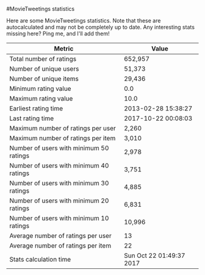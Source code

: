 #MovieTweetings statistics

Here are some MovieTweetings statistics. Note that these are autocalculated and may not be completely up to date. Any interesting stats missing here? Ping me, and I'll add them!

Metric | Value
--- | ---
Total number of ratings                 | 652,957
Number of unique users                  | 51,373
Number of unique items                  | 29,436
Minimum rating value                    | 0.0
Maximum rating value                    | 10.0
Earliest rating time                    | 2013-02-28 15:38:27
Last rating time                        | 2017-10-22 00:08:03
Maximum number of ratings per user      | 2,260
Maximum number of ratings per item      | 3,010
Number of users with minimum 50 ratings | 2,978
Number of users with minimum 40 ratings | 3,751
Number of users with minimum 30 ratings | 4,885
Number of users with minimum 20 ratings | 6,831
Number of users with minimum 10 ratings | 10,996
Average number of ratings per user      | 13
Average number of ratings per item      | 22
Stats calculation time                  | Sun Oct 22 01:49:37 2017

